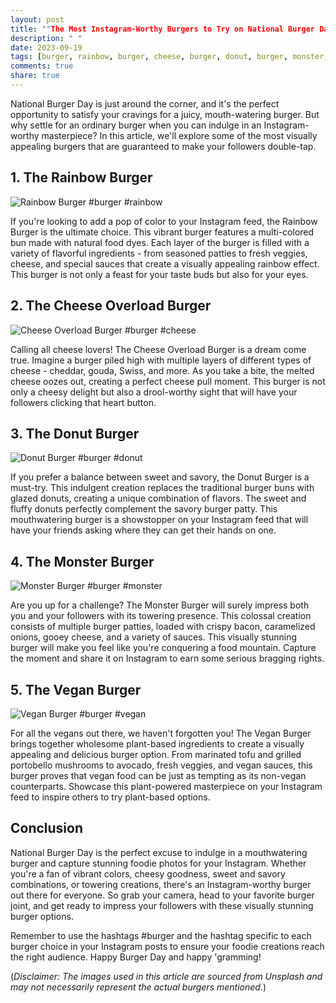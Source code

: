 ```yaml
---
layout: post
title: ""The Most Instagram-Worthy Burgers to Try on National Burger Day""
description: " "
date: 2023-09-19
tags: [burger, rainbow, burger, cheese, burger, donut, burger, monster, burger, vegan, burger]
comments: true
share: true
---
```


National Burger Day is just around the corner, and it's the perfect opportunity to satisfy your cravings for a juicy, mouth-watering burger. But why settle for an ordinary burger when you can indulge in an Instagram-worthy masterpiece? In this article, we'll explore some of the most visually appealing burgers that are guaranteed to make your followers double-tap.

## 1. The Rainbow Burger

![Rainbow Burger](https://source.unsplash.com/1600x900/?rainbow,burger) #burger #rainbow

If you're looking to add a pop of color to your Instagram feed, the Rainbow Burger is the ultimate choice. This vibrant burger features a multi-colored bun made with natural food dyes. Each layer of the burger is filled with a variety of flavorful ingredients - from seasoned patties to fresh veggies, cheese, and special sauces that create a visually appealing rainbow effect. This burger is not only a feast for your taste buds but also for your eyes.

## 2. The Cheese Overload Burger

![Cheese Overload Burger](https://source.unsplash.com/1600x900/?cheese,burger) #burger #cheese

Calling all cheese lovers! The Cheese Overload Burger is a dream come true. Imagine a burger piled high with multiple layers of different types of cheese - cheddar, gouda, Swiss, and more. As you take a bite, the melted cheese oozes out, creating a perfect cheese pull moment. This burger is not only a cheesy delight but also a drool-worthy sight that will have your followers clicking that heart button.

## 3. The Donut Burger

![Donut Burger](https://source.unsplash.com/1600x900/?donut,burger) #burger #donut

If you prefer a balance between sweet and savory, the Donut Burger is a must-try. This indulgent creation replaces the traditional burger buns with glazed donuts, creating a unique combination of flavors. The sweet and fluffy donuts perfectly complement the savory burger patty. This mouthwatering burger is a showstopper on your Instagram feed that will have your friends asking where they can get their hands on one.

## 4. The Monster Burger

![Monster Burger](https://source.unsplash.com/1600x900/?monster,burger) #burger #monster

Are you up for a challenge? The Monster Burger will surely impress both you and your followers with its towering presence. This colossal creation consists of multiple burger patties, loaded with crispy bacon, caramelized onions, gooey cheese, and a variety of sauces. This visually stunning burger will make you feel like you're conquering a food mountain. Capture the moment and share it on Instagram to earn some serious bragging rights.

## 5. The Vegan Burger

![Vegan Burger](https://source.unsplash.com/1600x900/?vegan,burger) #burger #vegan

For all the vegans out there, we haven't forgotten you! The Vegan Burger brings together wholesome plant-based ingredients to create a visually appealing and delicious burger option. From marinated tofu and grilled portobello mushrooms to avocado, fresh veggies, and vegan sauces, this burger proves that vegan food can be just as tempting as its non-vegan counterparts. Showcase this plant-powered masterpiece on your Instagram feed to inspire others to try plant-based options.

## Conclusion

National Burger Day is the perfect excuse to indulge in a mouthwatering burger and capture stunning foodie photos for your Instagram. Whether you're a fan of vibrant colors, cheesy goodness, sweet and savory combinations, or towering creations, there's an Instagram-worthy burger out there for everyone. So grab your camera, head to your favorite burger joint, and get ready to impress your followers with these visually stunning burger options.

Remember to use the hashtags #burger and the hashtag specific to each burger choice in your Instagram posts to ensure your foodie creations reach the right audience. Happy Burger Day and happy 'gramming!

(*Disclaimer: The images used in this article are sourced from Unsplash and may not necessarily represent the actual burgers mentioned.*)